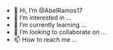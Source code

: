 - 👋 Hi, I’m @AbelRamos17
- 👀 I’m interested in ...
- 🌱 I’m currently learning ...
- 💞️ I’m looking to collaborate on ...
- 📫 How to reach me ...

<!---
AbelRamos17/AbelRamos17 is a ✨ special ✨ repository because its `README.md` (this file) appears on your GitHub profile.
You can click the Preview link to take a look at your changes.

